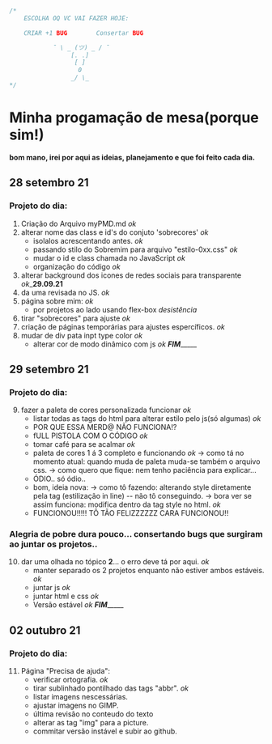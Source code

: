 ```JavaScript
/*
	ESCOLHA OQ VC VAI FAZER HOJE: 

	CRIAR +1 BUG		Consertar BUG

			¯ \ _ (ツ) _ / ¯ 
				 [. .] 	
				  [ ]
				   0
		         _/ \_
*/

```
# Minha progamação de mesa(porque sim!)
__bom mano, irei por aqui as ideias, planejamento e que foi feito cada dia.__

## 28 setembro 21
### Projeto do dia:
1. Criação do Arquivo myPMD.md *ok*
2. alterar nome das class e id's do conjuto 'sobrecores' *ok*
	* isolalos acrescentando antes. *ok*
	* passando stilo do Sobremim para arquivo "estilo-0xx.css" *ok*
	* mudar o id e class chamada no JavaScript *ok*
	* organização do código *ok*
3. alterar background dos icones de redes sociais para transparente *ok*_**29.09.21**
4. da uma revisada no JS. *ok*
5. página sobre mim: *ok*
	* por projetos ao lado usando flex-box *desistência*
6. tirar "sobrecores" para ajuste *ok*
7. criação de páginas temporárias para ajustes espercíficos. *ok*
8. mudar de div pata inpt type color *ok* 
	* alterar cor de modo dinâmico com js *ok*
_____________________________FIM__________________________________


## 29 setembro 21
### Projeto do dia:
9. fazer a paleta de cores personalizada funcionar *ok*
	* listar todas as tags do html para alterar estilo pelo js(só algumas) *ok*
	* POR QUE ESSA MERD@ NÃO FUNCIONA!?
	* fULL PISTOLA COM O CÓDIGO *ok*
	* tomar café para se acalmar *ok*
	* paleta de cores 1 á 3 completo e funcionando *ok* 
		-> como tá no momento atual: quando muda de paleta muda-se também o arquivo css.
		-> como quero que fique: nem tenho paciência para explicar...
	* ÓDIO.. só ódio..
	* bom, ideia nova:
		-> como tô fazendo: alterando style diretamente pela tag (estilização in line) -- não tô conseguindo.
		-> bora ver se assim funciona: modifica dentro da tag style no html. *ok*
	* FUNCIONOU!!!!! TÔ TÃO FELIZZZZZZ CARA FUNCIONOU!!
### Alegria de pobre dura pouco... consertando bugs que surgiram ao juntar os projetos..
10. dar uma olhada no tópico __2__... o erro deve tá por aqui. *ok*
	* manter separado os 2 projetos enquanto não estiver ambos estáveis. *ok*
	* juntar js *ok* 
	* juntar html e css *ok*
	* Versão estável *ok*
_____________________________FIM__________________________________


## 02 outubro 21
### Projeto do dia:
11. Página "Precisa de ajuda":
	* verificar ortografia. *ok*
	* tirar sublinhado pontilhado das tags "abbr". *ok*
	* listar imagens nescessárias.
	* ajustar imagens no GIMP.
	* última revisão no conteudo do texto
	* alterar as tag "img" para a picture.
	* commitar versão instável e subir ao github.